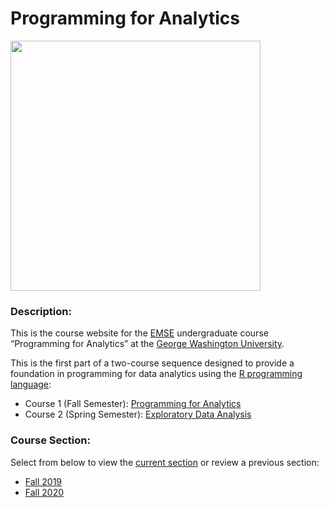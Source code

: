 Programming for Analytics
================

<img src="https://emse6574-gwu.github.io/2019-Fall/images/p4a_hex_sticker.png" width="400">

### Description:

This is the course website for the
[EMSE](https://www.emse.seas.gwu.edu/) undergraduate course “Programming
for Analytics” at the [George Washington
University](https://www.gwu.edu/).

This is the first part of a two-course sequence designed to provide a
foundation in programming for data analytics using the [R programming
language](https://www.r-project.org/):

  - Course 1 (Fall Semester): [Programming for
    Analytics](https://emse-p4a-gwu.github.io)
  - Course 2 (Spring Semester): [Exploratory Data
    Analysis](https://emse-eda-gwu.github.io)

### Course Section:

Select from below to view the [current
section](https://emse-p4a-gwu.github.io/2020-Fall) or review a previous
section:

  - [Fall 2019](https://emse6574-gwu.github.io/2019-Fall)
  - [Fall 2020](https://emse-p4a-gwu.github.io/2020-Fall)
